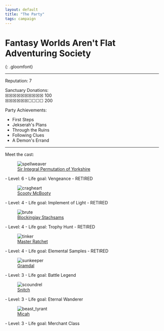 ```yaml
---
layout: default
title: "The Party"
tags: campaign
---
```


# Fantasy Worlds Aren't Flat Adventuring Society
{: .gloomfont}

***

Reputation: 7

Sanctuary Donations: <br>
&#9746;&#9746;&#9746;&#9746;&#9746;&#9746;&#9746;&#9746;&#9746;&#9746;  100 <br>
&#9746;&#9746;&#9746;&#9746;&#9746;&#9746;&#9744;&#9744;&#9744;&#9744;  200 <br>

Party Achievements:
- First Steps
- Jekserah's Plans
- Through the Ruins
- Following Clues
- A Demon's Errand


***

Meet the cast:

<figure class="class_icon">
  <img src="{{ site.baseurl }}/assets/img/class_icons/spellweaver_icon.png" alt="spellweaver">
  <figcaption><a href="{{ site.baseurl }}/party/sir_integral_permutation">Sir Integral Permutation of Yorkshire</a></figcaption>
</figure>
  - Level: 6
  - Life goal: Vengeance
  - RETIRED


<figure class="class_icon">
  <img src="{{ site.baseurl }}/assets/img/class_icons/cragheart_icon.png" alt="cragheart">
  <figcaption><a href="{{ site.baseurl }}/party/scooty_mcbooty">Scooty McBooty</a></figcaption>
</figure>
  - Level: 4
  - Life goal: Implement of Light
  - RETIRED


<figure class="class_icon">
  <img src="{{ site.baseurl }}/assets/img/class_icons/brute_icon.png" alt="brute">
  <figcaption><a href="{{ site.baseurl }}/party/blockingjay_stachsams">Blockingjay Stachsams</a></figcaption>
</figure>
  - Level: 4
  - Life goal: Trophy Hunt
  - RETIRED


<figure class="class_icon">
  <img src="{{ site.baseurl }}/assets/img/class_icons/tinker_icon.png" alt="tinker">
  <figcaption><a href="{{ site.baseurl }}/party/master_ratchet">Master Ratchet</a></figcaption>
</figure>
  - Level: 4
  - Life goal: Elemental Samples
  - RETIRED

<figure class="class_icon">
  <img src="{{ site.baseurl }}/assets/img/class_icons/sunkeeper_icon.png" alt="sunkeeper">
  <figcaption><a href="{{ site.baseurl }}/party/gramdal">Gramdal</a></figcaption>
</figure>
  - Level: 3
  - Life goal: Battle Legend

<figure class="class_icon">
  <img src="{{ site.baseurl }}/assets/img/class_icons/scoundrel_icon.png" alt="scoundrel">
  <figcaption><a href="{{ site.baseurl }}/party/Snitch">Snitch</a></figcaption>
</figure>
  - Level: 3
  - Life goal: Eternal Wanderer

<figure class="class_icon">
  <img src="{{ site.baseurl }}/assets/img/class_icons/beast_tyrant_icon.png" alt="beast_tyrant">
  <figcaption><a href="{{ site.baseurl }}/party/Micah">Micah</a></figcaption>
</figure>
  - Level: 3
  - Life goal: Merchant Class
